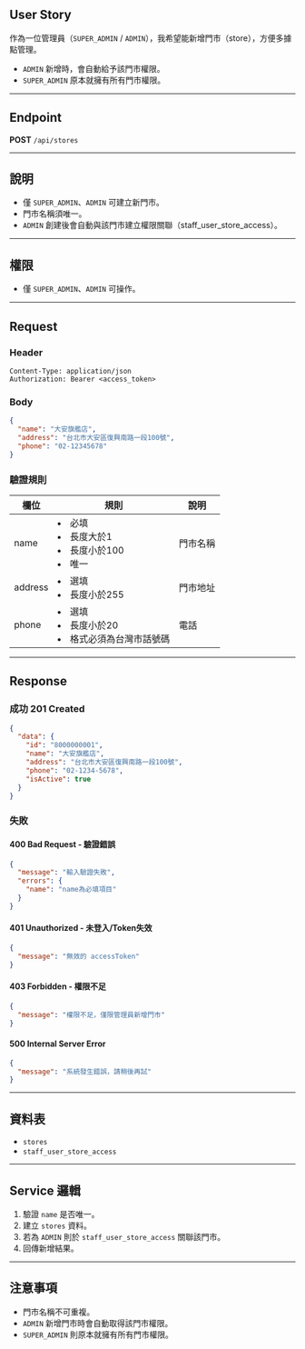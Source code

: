 ## User Story

作為一位管理員（`SUPER_ADMIN` / `ADMIN`），我希望能新增門市（store），方便多據點管理。

- `ADMIN` 新增時，會自動給予該門市權限。
- `SUPER_ADMIN` 原本就擁有所有門市權限。

---

## Endpoint

**POST** `/api/stores`

---

## 說明

- 僅 `SUPER_ADMIN`、`ADMIN` 可建立新門市。
- 門市名稱須唯一。
- `ADMIN` 創建後會自動與該門市建立權限關聯（staff_user_store_access）。

---

## 權限

- 僅 `SUPER_ADMIN`、`ADMIN` 可操作。

---

## Request

### Header

```http
Content-Type: application/json
Authorization: Bearer <access_token>
```

### Body

```json
{
  "name": "大安旗艦店",
  "address": "台北市大安區復興南路一段100號",
  "phone": "02-12345678"
}
```

### 驗證規則

| 欄位    | 規則                                             | 說明     |
| ------- | ------------------------------------------------ | -------- |
| name    | <li>必填<li>長度大於1<li>長度小於100<li>唯一     | 門市名稱 |
| address | <li>選填<li>長度小於255                          | 門市地址 |
| phone   | <li>選填<li>長度小於20<li>格式必須為台灣市話號碼 | 電話     |

---

## Response

### 成功 201 Created

```json
{
  "data": {
    "id": "8000000001",
    "name": "大安旗艦店",
    "address": "台北市大安區復興南路一段100號",
    "phone": "02-1234-5678",
    "isActive": true
  }
}
```

### 失敗

#### 400 Bad Request - 驗證錯誤

```json
{
  "message": "輸入驗證失敗",
  "errors": {
    "name": "name為必填項目"
  }
}
```

#### 401 Unauthorized - 未登入/Token失效

```json
{
  "message": "無效的 accessToken"
}
```

#### 403 Forbidden - 權限不足

```json
{
  "message": "權限不足，僅限管理員新增門市"
}
```

#### 500 Internal Server Error

```json
{
  "message": "系統發生錯誤，請稍後再試"
}
```

---

## 資料表

- `stores`
- `staff_user_store_access`

---

## Service 邏輯

1. 驗證 `name` 是否唯一。
2. 建立 `stores` 資料。
3. 若為 `ADMIN` 則於 `staff_user_store_access` 關聯該門市。
4. 回傳新增結果。

---

## 注意事項

- 門市名稱不可重複。
- `ADMIN` 新增門市時會自動取得該門市權限。
- `SUPER_ADMIN` 則原本就擁有所有門市權限。


